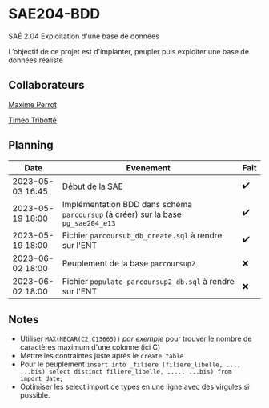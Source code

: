 # SAE204-BDD

SAÉ 2.04 Exploitation d'une base de données

L’objectif de ce projet est d'implanter, peupler puis exploiter une base de données réaliste

## Collaborateurs

[Maxime Perrot](https://github.com/mxPerrot)

[Timéo Tribotté](https://github.com/Huntshi)

## Planning

Date | Evenement | Fait
-|-|-
2023-05-03 16:45 | Début de la SAE | ✔️
2023-05-19 18:00 | Implémentation BDD dans schéma `parcoursup` (à créer) sur la base `pg_sae204_e13` | ✔️
2023-05-19 18:00 | Fichier `parcoursub_db_create.sql` à rendre sur l'ENT<br> | ✔️
2023-06-02 18:00 | Peuplement de la base `parcoursup2` | ❌
2023-06-02 18:00 | Fichier `populate_parcoursup2_db.sql` à rendre sur l'ENT | ❌

## Notes

* Utiliser `MAX(NBCAR(C2:C13665))` *par exemple* pour trouver le nombre de caractères maximum d'une colonne (ici C)
* Mettre les contraintes juste après le `create table`
* Pour le peuplement `insert into _filiere (filiere_libelle, ..., ...bis) select distinct filiere_libelle, ...., ...bis) from import_date;`
* Optimiser les select import de types en une ligne avec des virgules si possible.
